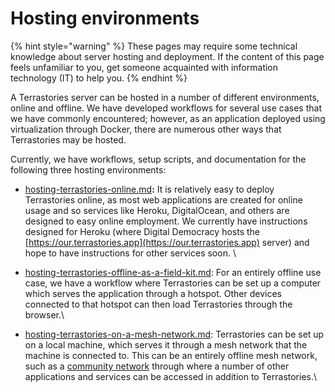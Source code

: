 # Hosting environments

{% hint style="warning" %}
These pages may require some technical knowledge about server hosting and deployment. If the content of this page feels unfamiliar to you, get someone acquainted with information technology (IT) to help you.
{% endhint %}

A Terrastories server can be hosted in a number of different environments, online and offline. We have developed workflows for several use cases that we have commonly encountered; however, as an application deployed using virtualization through Docker, there are numerous other ways that Terrastories may be hosted.

Currently, we have workflows, setup scripts, and documentation for the following three hosting environments:

* [hosting-terrastories-online.md](hosting-terrastories-online.md "mention")**:** It is relatively easy to deploy Terrastories online, as most web applications are created for online usage and so services like Heroku, DigitalOcean, and others are designed to easy online employment. We currently have instructions designed for Heroku (where Digital Democracy hosts the [https://our.terrastories.app](https://our.terrastories.app) server) and hope to have instructions for other services soon. \

* [hosting-terrastories-offline-as-a-field-kit.md](hosting-terrastories-offline-as-a-field-kit.md "mention"): For an entirely offline use case, we have a workflow where Terrastories can be set up a computer which serves the application through a hotspot. Other devices connected to that hotspot can then load Terrastories through the browser.\

* [hosting-terrastories-on-a-mesh-network.md](hosting-terrastories-on-a-mesh-network.md "mention"): Terrastories can be set up on a local machine, which serves it through a mesh network that the machine is connected to. This can be an entirely offline mesh network, such as a [community network](https://www.apc.org/en/topic/community-networks) through where a number of other applications and services can be accessed in addition to Terrastories.\
